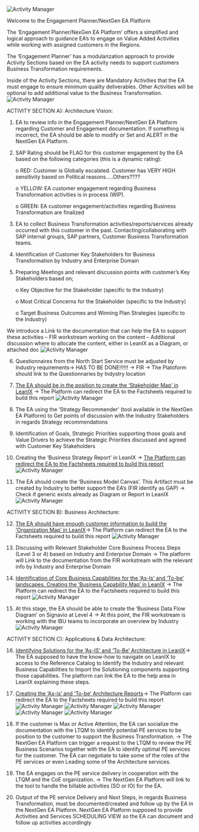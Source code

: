 ![Activity Manager](https://github.com/I304296/nextgenea/blob/main/images/ActivityManager.png)


Welcome to the Engagement Planner/NextGen EA Platform



The ‘Engagement Planner/NexGen EA Platform’ offers a simplified and logical approach to guidance EA’s to engage on Value Added Activities while working with assigned customers in the Regions. 

The ‘Engagement Planner’ has a modularization approach to provide Activity Sections based on the EA activity needs to support customers Business Transformation requirements. 

Inside of the Activity Sections, there are Mandatory Activities that the EA must engage to ensure minimum quality deliverables. Other Activities will be optional to add additional value to the Business Transformation.
![Activity Manager](https://github.com/I304296/nextgenea/blob/main/images/TOGAF.png)


ACTIVITY SECTION A): Architecture Vision:
1.	EA to review info in the Engagement Planner/NextGen EA Platform regarding Customer and Engagement documentation. If something is incorrect, the EA should be able to modify or Set and ALERT in the NextGen EA Platform.


2.	SAP Rating should be FLAG for this customer engagement by the EA based on the following categories (this is a dynamic rating):

    o	RED: Customer is Globally escalated. Customer has VERY HIGH sensitivity based on Political reasons…..Others????

    o	YELLOW: EA customer engagement regarding Business Transformation activities is in process (WIP). 

    o	GREEN: EA customer engagement/activities regarding Business Transformation are finalized

   
3.	EA to collect Business Transformation activities/reports/services already occurred with this customer in the past. Contacting/collaborating with SAP internal groups, SAP partners, Customer Business Transformation teams.
   

4.	Identification of Customer Key Stakeholders for Business Transformation by Industry and Enterprise Domain

   
5.	Preparing Meetings and relevant discussion points with customer’s Key Stakeholders based on;
	
    o	Key Objective for the Stakeholder (specific to the Industry)

    o	Most Critical Concerns for the Stakeholder (specific to the Industry)

    o	Target Business Outcomes and Winning Plan Strategies (specific to the Industry)

We introduce a Link to the documentation that can help the EA to support these activities – FIR workstream working on the content – Additional discussion where to allocate the content, either in LeanIX as a Diagram, or attached doc
![Activity Manager](https://github.com/I304296/nextgenea/blob/main/images/FIR_1.png)


6.	Questionnaires from the North Start Service must be adjusted by Industry requirements-> HAS TO BE DONE!!!!!! -> FIR -> The Platoform should link to the Questionnaries by Indystry location


7.	[The EA should be in the position to create the ‘Stakeholder Map’ in LeanIX](https://demo-eu-1.leanix.net/SYMPHONY/dashboard/c7612e76-db4f-4d7d-b253-41040bdaeff9) -> The Platform can redirect the EA to the Factsheets required to build this report
![Activity Manager](https://github.com/I304296/nextgenea/blob/main/images/stakeholdermap.png)
  
  
8.	The EA using the ‘Strategy Recommender’ (tool available in the NextGen EA Platform) to Get points of discussion with the Industry Stakeholders in regards Strategy recommendations

	
9.	Identification of Goals, Strategic Priorities supporting those goals and Value Drivers to achieve the Strategic Priorities discussed and agreed with Customer Key Stakeholders

   
10.	Creating the ‘Business Strategy Report’ in LeanIX -> [The Platform can redirect the EA to the Factsheets required to build this report](https://demo-eu-1.leanix.net/SYMPHONY/dashboard/c7612e76-db4f-4d7d-b253-41040bdaeff9)
![Activity Manager](https://github.com/I304296/nextgenea/blob/main/images/businessstrategyreport.png)

   
11.	The EA should create the ‘Business Model Canvas’. This Artifact must be created by Industry to better support the EA’s (FIR identify as GAP) -> Check if generic exists already as Diagram or Report in LeanIX
![Activity Manager](https://github.com/I304296/nextgenea/blob/main/images/modelcanvas.png)


ACTIVITY SECTION B): Business Architecture:

12.	[The EA should have enough customer information to build the ‘Organization Map’ in LeanIX](https://demo-eu-1.leanix.net/SYMPHONY/dashboard/c7612e76-db4f-4d7d-b253-41040bdaeff9)-> The Platform can redirect the EA to the Factsheets required to build this report
![Activity Manager](https://github.com/I304296/nextgenea/blob/main/images/organizationmap.png)


13.	Discussing with Relevant Stakeholder Core Business Process Steps (Level 3 or 4) based on Industry and Enterprise Domain -> The platform will Link to the documentation from the FIR workstream with the relevant info by Industry and Enterprise Domain

	
14.	[Identification of Core Business Capabilities for the ‘As-Is’ and ‘To-be’ landscapes. Creating the ‘Business Capability Map’ in LeanIX](https://demo-eu-1.leanix.net/SYMPHONY/dashboard/c7612e76-db4f-4d7d-b253-41040bdaeff9) -> The Platform can redirect the EA to the Factsheets required to build this report
![Activity Manager](https://github.com/I304296/nextgenea/blob/main/images/businesscapabilitymap.png)


15.	At this stage, the EA should be able to create the ‘Business Data Flow Diagram’ on Signavio at Level 4 -> At this point, the FIR workstream is working with the IBU teams to incorporate an overview by Industry
![Activity Manager](https://github.com/I304296/nextgenea/blob/main/images/signavio_1.png)


ACTIVITY SECTION C): Applications & Data Architecture:

16.   [Identifying Solutions for the ‘As-IS’ and ‘To-Be’ Architecture in LeanIX](https://demo-eu-1.leanix.net/SYMPHONY/dashboard/c7612e76-db4f-4d7d-b253-41040bdaeff9)-> The EA supposed to have the know-how to navigate on LeanIX to access to the Reference Catalog to Identify the Industry and relevant Business Capabilities to Import the Solutioning components supporting those capabilities. The platform can link the EA to the help area in LeanIX explaining these steps.

    
17.	[Creating the ‘As-is’ and ‘To-be’ Architecture Reports](https://demo-eu-1.leanix.net/SYMPHONY/dashboard/c7612e76-db4f-4d7d-b253-41040bdaeff9)-> The Platform can redirect the EA to the Factsheets required to build this report
![Activity Manager](https://github.com/I304296/nextgenea/blob/main/images/architecturereport_1.png)	
![Activity Manager](https://github.com/I304296/nextgenea/blob/main/images/architecturereport_2.png)
![Activity Manager](https://github.com/I304296/nextgenea/blob/main/images/architecturereport_3.png)	
![Activity Manager](https://github.com/I304296/nextgenea/blob/main/images/sunshine.png)
![Activity Manager](https://github.com/I304296/nextgenea/blob/main/images/targetarchitecture.png)   
   
18.	If the customer is Max or Active Attention, the EA can socialize the documentation with the LTQM to identify potential PE services to be position to the customer to support the Business Transformation. -> The NextGen EA Platform can trigger a request to the LTQM to review the PE Business Scenarios together with the EA to identify optimal PE services for the customer. The EA can negotiate to take some of the roles of the PE services or even Leading some of the Architecture services.

    
19.	The EA engages on the PE service delivery in cooperation with the LTQM and the CoE organization. -> The NextGen EA Platform will link to the tool to handle the billable activities (SO or IO) for the EA.

    
20.	Output of the PE service Delivery and Next Steps, in regards Business Transformation, must be documented/created and follow up by the EA in the NextGen EA Platform. NextGen EA Platform supposed to provide Activities and Services SCHEDULING VIEW so the EA can document and follow up activities accordingly



